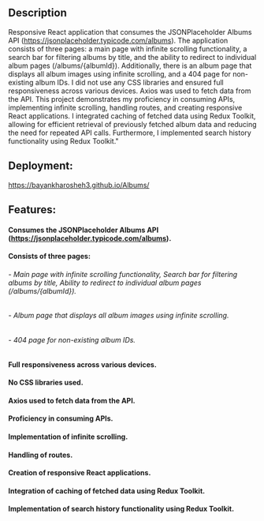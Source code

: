 ## Description
Responsive React application that consumes the JSONPlaceholder Albums API (https://jsonplaceholder.typicode.com/albums). The application consists of three pages: a main page with infinite scrolling functionality, a search bar for filtering albums by title, and the ability to redirect to individual album pages (/albums/{albumId}). Additionally, there is an album page that displays all album images using infinite scrolling, and a 404 page for non-existing album IDs. I did not use any CSS libraries and ensured full responsiveness across various devices. Axios was used to fetch data from the API. This project demonstrates my proficiency in consuming APIs, implementing infinite scrolling, handling routes, and creating responsive React applications. I integrated caching of fetched data using Redux Toolkit, allowing for efficient retrieval of previously fetched album data and reducing the need for repeated API calls. Furthermore, I implemented search history functionality using Redux Toolkit."



## Deployment:
https://bayankharosheh3.github.io/Albums/


## Features:

#### Consumes the JSONPlaceholder Albums API (https://jsonplaceholder.typicode.com/albums).

#### Consists of three pages: 
###### - Main page with infinite scrolling functionality, Search bar for filtering albums by title, Ability to redirect to individual album pages (/albums/{albumId}).
###### - Album page that displays all album images using infinite scrolling.

###### - 404 page for non-existing album IDs.

#### Full responsiveness across various devices.

#### No CSS libraries used.

#### Axios used to fetch data from the API.

#### Proficiency in consuming APIs.

#### Implementation of infinite scrolling.

#### Handling of routes.

#### Creation of responsive React applications.

#### Integration of caching of fetched data using Redux Toolkit.

#### Implementation of search history functionality using Redux Toolkit.
